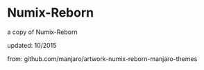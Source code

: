 # Numix-Reborn
a copy of Numix-Reborn

updated: 10/2015

from: github.com/manjaro/artwork-numix-reborn-manjaro-themes 
